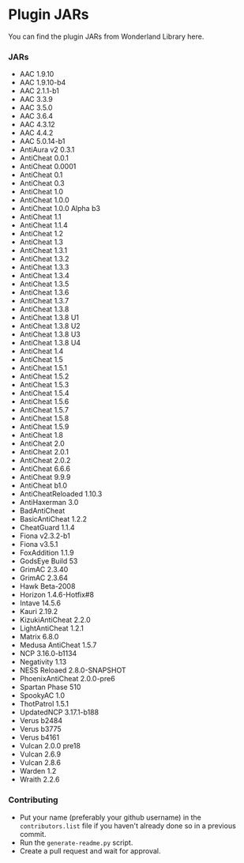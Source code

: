 # Plugin JARs
 You can find the plugin JARs from Wonderland Library here.

### JARs
- AAC 1.9.10
- AAC 1.9.10-b4
- AAC 2.1.1-b1
- AAC 3.3.9
- AAC 3.5.0
- AAC 3.6.4
- AAC 4.3.12
- AAC 4.4.2
- AAC 5.0.14-b1
- AntiAura v2 0.3.1
- AntiCheat 0.0.1
- AntiCheat 0.0001
- AntiCheat 0.1
- AntiCheat 0.3
- AntiCheat 1.0
- AntiCheat 1.0.0
- AntiCheat 1.0.0 Alpha b3
- AntiCheat 1.1
- AntiCheat 1.1.4
- AntiCheat 1.2
- AntiCheat 1.3
- AntiCheat 1.3.1
- AntiCheat 1.3.2
- AntiCheat 1.3.3
- AntiCheat 1.3.4
- AntiCheat 1.3.5
- AntiCheat 1.3.6
- AntiCheat 1.3.7
- AntiCheat 1.3.8
- AntiCheat 1.3.8 U1
- AntiCheat 1.3.8 U2
- AntiCheat 1.3.8 U3
- AntiCheat 1.3.8 U4
- AntiCheat 1.4
- AntiCheat 1.5
- AntiCheat 1.5.1
- AntiCheat 1.5.2
- AntiCheat 1.5.3
- AntiCheat 1.5.4
- AntiCheat 1.5.6
- AntiCheat 1.5.7
- AntiCheat 1.5.8
- AntiCheat 1.5.9
- AntiCheat 1.8
- AntiCheat 2.0
- AntiCheat 2.0.1
- AntiCheat 2.0.2
- AntiCheat 6.6.6
- AntiCheat 9.9.9
- AntiCheat b1.0
- AntiCheatReloaded 1.10.3
- AntiHaxerman 3.0
- BadAntiCheat
- BasicAntiCheat 1.2.2
- CheatGuard 1.1.4
- Fiona v2.3.2-b1
- Fiona v3.5.1
- FoxAddition 1.1.9
- GodsEye Build 53
- GrimAC 2.3.40
- GrimAC 2.3.64
- Hawk Beta-2008
- Horizon 1.4.6-Hotfix#8
- Intave 14.5.6
- Kauri 2.19.2
- KizukiAntiCheat 2.2.0
- LightAntiCheat 1.2.1
- Matrix 6.8.0
- Medusa AntiCheat 1.5.7
- NCP 3.16.0-b1134
- Negativity 1.13
- NESS Reloaed 2.8.0-SNAPSHOT
- PhoenixAntiCheat 2.0.0-pre6
- Spartan Phase 510
- SpookyAC 1.0
- ThotPatrol 1.5.1
- UpdatedNCP 3.17.1-b188
- Verus b2484
- Verus b3775
- Verus b4161
- Vulcan 2.0.0 pre18
- Vulcan 2.6.9
- Vulcan 2.8.6
- Warden 1.2
- Wraith 2.2.6

### Contributing
- Put your name (preferably your github username) in the ``contributors.list`` file if you haven't already done so in a previous commit.
- Run the ``generate-readme.py`` script.
- Create a pull request and wait for approval.